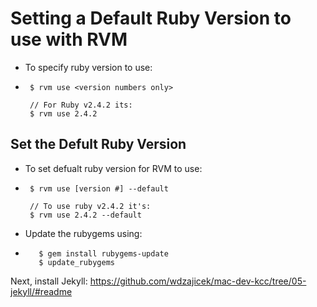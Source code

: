 # Setting a Default Ruby Version to use with RVM

  * To specify ruby version to use:
  *      $ rvm use <version numbers only>

         // For Ruby v2.4.2 its:
         $ rvm use 2.4.2

## Set the Defult Ruby Version

  * To set defualt ruby version for RVM to use:
  *      $ rvm use [version #] --default

         // To use ruby v2.4.2 it's:
         $ rvm use 2.4.2 --default

  * Update the rubygems using:
  *        $ gem install rubygems-update
           $ update_rubygems

Next, install Jekyll: <https://github.com/wdzajicek/mac-dev-kcc/tree/05-jekyll/#readme>
